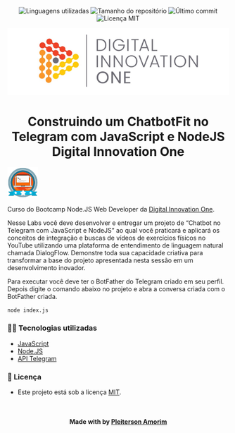 <!-- Badges session -->
<p align="center">
  <!-- languages -->
  <img src="https://img.shields.io/github/languages/count/pleiterson/chatbotfit-telegram-dio?style=social" alt="Linguagens utilizadas">
  <!-- repo size -->
  <img src="https://img.shields.io/github/repo-size/Pleiterson/chatbotfit-telegram-dio?style=social" alt="Tamanho do repositório">
  <!-- last commit -->
  <img src="https://img.shields.io/github/last-commit/Pleiterson/chatbotfit-telegram-dio?style=social" alt="Último commit">
  <!-- licence MIT -->
  <img src="https://img.shields.io/github/license/Pleiterson/chatbotfit-telegram-dio?style=social" alt="Licença MIT">
</p>

<!--Banner session-->
<p align="center">
  <img src="./assets/banner.png" alt="DIO" title="Digital Innovation One">
</p>

<!--About session-->
<h1 align="center">Construindo um ChatbotFit no Telegram com JavaScript e NodeJS<br>Digital Innovation One</h1>

<img src="./assets/badge.png" title="Badge" width="70" height="70">

Curso do Bootcamp Node.JS Web Developer da [Digital Innovation One](https://digitalinnovation.one/).

Nesse Labs você deve desenvolver e entregar um projeto de “Chatbot no Telegram com JavaScript e NodeJS” ao qual você praticará e aplicará os conceitos de integração e buscas de vídeos de exercícios físicos no YouTube utilizando uma plataforma de entendimento de linguagem natural chamada DialogFlow. Demonstre toda sua capacidade criativa para transformar a base do projeto apresentada nesta sessão em um desenvolvimento inovador.

Para executar você deve ter o BotFather do Telegram criado em seu perfil. Depois digite o comando abaixo no projeto e abra a conversa criada com o BotFather criada.

```
node index.js
```

<h3>👨‍💻 Tecnologias utilizadas</h3>

- [JavaScript](https://developer.mozilla.org/en-US/docs/Web/JavaScript)
- [Node.JS](https://nodejs.org/en/docs/)
- [API Telegram](https://core.telegram.org/)

<!--License session-->
<h3>📝 Licença</h3>

- Este projeto está sob a licença [MIT](./LICENSE).

<!--Bottom session-->
<br><h4 align=center>Made with by <a target="_blank" href="https://pleiterson.vercel.app" >Pleiterson Amorim</a></h4>
